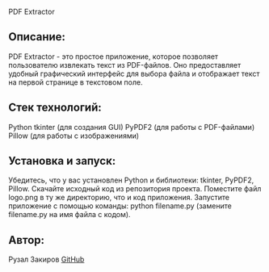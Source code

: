PDF Extractor

## Описание:
PDF Extractor - это простое приложение, которое позволяет пользователю извлекать текст из PDF-файлов. Оно предоставляет удобный графический интерфейс для выбора файла и отображает текст на первой странице в текстовом поле.

## Стек технологий:
Python
tkinter (для создания GUI)
PyPDF2 (для работы с PDF-файлами)
Pillow (для работы с изображениями)
## Установка и запуск:
Убедитесь, что у вас установлен Python и библиотеки: tkinter, PyPDF2, Pillow.
Скачайте исходный код из репозитория проекта.
Поместите файл logo.png в ту же директорию, что и код приложения.
Запустите приложение с помощью команды: python filename.py (замените filename.py на имя файла с кодом).
## Автор:
Рузал Закиров [GitHub](https://github.com/Ruzal-Z/)